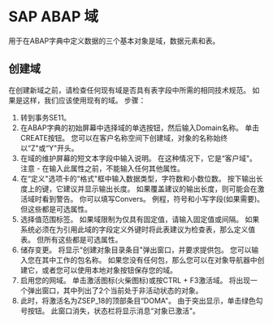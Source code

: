 SAP ABAP 域
=========
用于在ABAP字典中定义数据的三个基本对象是域，数据元素和表。

## 创建域
在创建新域之前，请检查任何现有域是否具有表字段中所需的相同技术规范。 如果是这样，我们应该使用现有的域。
步骤：
1. 转到事务SE11。
2. 在ABAP字典的初始屏幕中选择域的单选按钮，然后输入Domain名称。 单击CREATE按钮。 您可以在客户名称空间下创建域，对象的名称始终以“Z"或“Y"开头。
3. 在域的维护屏幕的短文本字段中输入说明。 在这种情况下，它是“客户域"。 注意 - 在输入此属性之前，不能输入任何其他属性。
4. 在“定义"选项卡的“格式"框中输入数据类型，字符数和小数位数。 按下输出长度上的键，它建议并显示输出长度。 如果覆盖建议的输出长度，则可能会在激活域时看到警告。 你可以填写Convers。 例程，符号和小写字段(如果需要)。 但这些都是可选属性。
5. 选择值范围标签。 如果域限制为仅具有固定值，请输入固定值或间隔。 如果系统必须在为引用此域的字段定义外键时将此表建议为检查表，那么定义值表。 但所有这些都是可选属性。
6. 储存变更。 将显示“创建对象目录条目"弹出窗口，并要求提供包。 您可以输入您在其中工作的包名称。 如果您没有任何包，那么您可以在对象导航器中创建它，或者您可以使用本地对象按钮保存您的域。
7. 启用您的网域。 单击激活图标(火柴图标)或按CTRL + F3激活域。 将出现一个弹出窗口，其中列出了2个当前处于非活动状态的对象。
8. 此时，将激活名为ZSEP_18的顶部条目“DOMA"。 由于突出显示，单击绿色勾号按钮。 此窗口消失，状态栏将显示消息“对象已激活"。